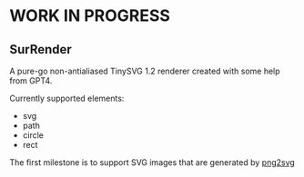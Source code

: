 # WORK IN PROGRESS

## SurRender

A pure-go non-antialiased TinySVG 1.2 renderer created with some help from GPT4.

Currently supported elements:

* svg
* path
* circle
* rect

The first milestone is to support SVG images that are generated by [png2svg](https://github.com/xyproto/png2svg)

